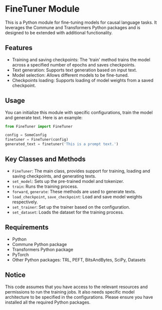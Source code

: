 # FineTuner Module

This is a Python module for fine-tuning models for causal language tasks. It leverages the Commune and Transformers Python packages and is designed to be extended with additional functionality.

## Features

- Training and saving checkpoints: The 'train' method trains the model across a specified number of epochs and saves checkpoints.
- Text generation: Supports text generation based on input text.
- Model selection: Allows different models to be fine-tuned.
- Checkpoints loading: Supports loading of model weights from a saved checkpoint.

## Usage

You can initialize this module with specific configurations, train the model and generate text. Here is an example:

```python
from FineTuner import FineTuner

config = SomeConfig
finetuner = FineTuner(config)
generated_text = finetuner('This is a prompt text.')

```

## Key Classes and Methods

- `FineTuner`: The main class, provides support for training, loading and saving checkpoints, and generating texts.
- `set_model`: Sets up the pre-trained model and tokenizer.
- `train`: Runs the training process.
- `forward`, `generate`: These methods are used to generate texts.
- `load_checkpoint`, `save_checkpoint`: Load and save model weights respectively.
- `set_trainer`: Set up the trainer based on the configuration.
- `set_dataset`: Loads the dataset for the training process.

## Requirements

- Python
- Commune Python package
- Transformers Python package
- PyTorch
- Other Python packages: TRL, PEFT, BitsAndBytes, SciPy, Datasets

## Notice

This code assumes that you have access to the relevant resources and permissions to run the training jobs. It also needs specific model architecture to be specified in the configurations. Please ensure you have installed all the required Python packages.